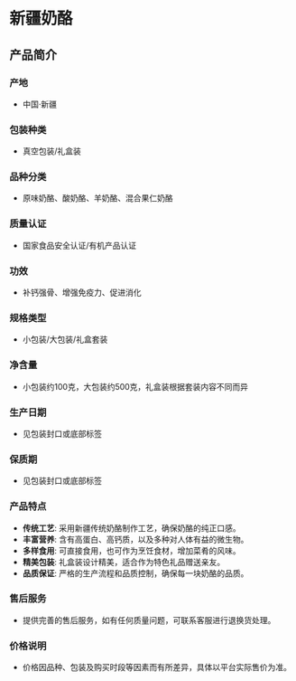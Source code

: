 # 新疆奶酪

## 产品简介

### 产地
- 中国·新疆

### 包装种类
- 真空包装/礼盒装

### 品种分类
- 原味奶酪、酸奶酪、羊奶酪、混合果仁奶酪

### 质量认证
- 国家食品安全认证/有机产品认证

### 功效
- 补钙强骨、增强免疫力、促进消化

### 规格类型
- 小包装/大包装/礼盒套装

### 净含量
- 小包装约100克，大包装约500克，礼盒装根据套装内容不同而异

### 生产日期
- 见包装封口或底部标签

### 保质期
- 见包装封口或底部标签

### 产品特点
- **传统工艺**: 采用新疆传统奶酪制作工艺，确保奶酪的纯正口感。
- **丰富营养**: 含有高蛋白、高钙质，以及多种对人体有益的微生物。
- **多样食用**: 可直接食用，也可作为烹饪食材，增加菜肴的风味。
- **精美包装**: 礼盒装设计精美，适合作为特色礼品赠送亲友。
- **品质保证**: 严格的生产流程和品质控制，确保每一块奶酪的品质。

### 售后服务
- 提供完善的售后服务，如有任何质量问题，可联系客服进行退换货处理。

### 价格说明
- 价格因品种、包装及购买时段等因素而有所差异，具体以平台实际售价为准。
